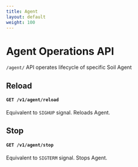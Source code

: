 ```yaml
---
title: Agent
layout: default
weight: 100
---
```


# Agent Operations API

`/agent/` API operates lifecycle of specific Soil Agent 

## Reload

#### `GET /v1/agent/reload`

Equivalent to `SIGHUP` signal. Reloads Agent.

## Stop

#### `GET /v1/agent/stop`

Equivalent to `SIGTERM` signal. Stops Agent.
